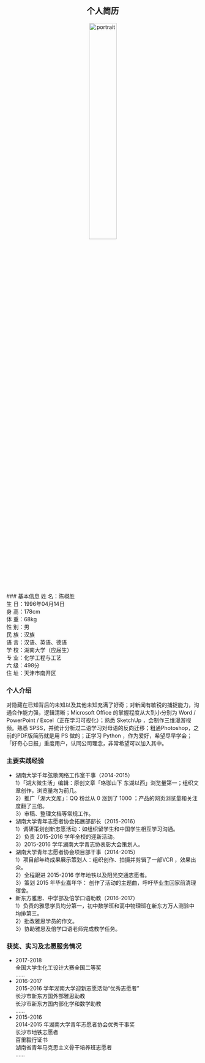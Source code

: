 ## <center>个人简历</center>
<div  align="center"> 
<img src="http://imglf5.nosdn.127.net/img/OGYxeTlwajZyc2Z6SjVVbUtKY1NVNGFyVnlMYjc3Nk8wWDZkYnlTclFYcnl5MHdlbmFjejF3PT0.jpg?imageView&thumbnail=2000y2666&type=jpg&quality=96&stripmeta=0&type=jpg" width = "38%" height = "38%" alt="portrait" align=center />
</div>
### 基本信息
姓 名：陈栩胜<br />
生 日：1996年04月14日<br />
身 高：178cm<br />
体 重：68kg<br />
性 别：男<br />
民 族：汉族<br />
语 言：汉语、英语、德语<br />
学 校：湖南大学（应届生）<br />
专 业：化学工程与工艺<br />
六 级：498分<br />
住 址：天津市南开区<br />

### 个人介绍
对隐藏在已知背后的未知以及其他未知充满了好奇；对新闻有敏锐的捕捉能力，沟通合作能力强，逻辑清晰；Microsoft Office 的掌握程度从大到小分别为 Word /  PowerPoint /  Excel（正在学习可视化）；熟悉 SketchUp ，会制作三维漫游视频。熟悉 SPSS，并统计分析过二语学习对母语的反向迁移；粗通Photoshop，之前的PDF版简历就是用 PS 做的；正学习 Python ，作为爱好，希望尽早学会；「好奇心日报」重度用户，认同公司理念，非常希望可以加入其中。

### 主要实践经验
* 湖南大学千年弦歌网络工作室干事（2014-2015）<br />
1）「湖大微生活」编辑：原创文章「珞珈山下 东湖以西」浏览量第一；组织文章创作，浏览量均为前几。<br />
2）推广「湖大文库」：QQ 粉丝从 0 涨到了 1000  ；产品的网页浏览量和关注度翻了三倍。<br />
3）审稿、整理文档等常规工作。<br />
* 湖南大学青年志愿者协会拓展部部长（2015-2016）<br />
1）调研策划创新志愿活动：如组织留学生和中国学生相互学习沟通。<br />
2）负责 2015-2016 学年全校的迎新活动。<br />
3）2015-2016 学年湖南大学青志协表彰大会策划人。<br />
* 湖南大学青年志愿者协会项目部干事（2014-2015）<br />
1）项目部年终成果展示策划人：组织创作、拍摄并剪辑了一部VCR ，效果出众。<br />
2）全程跟进 2015-2016 学年地铁以及阳光交通志愿者。<br />
3）策划 2015 年毕业嘉年华： 创作了活动的主题曲，呼吁毕业生回家前清理宿舍。<br />
* 新东方雅思、中学部及倍学口语助教（2016-2017）<br />
1）负责的雅思学员均分第一，初中数学班和高中物理班在新东方万人测验中均排第三。<br />
2）批改雅思学员的作文。<br />
3）协助雅思及倍学口语老师完成教学任务。<br />

### 获奖、实习及志愿服务情况
* 2017-2018 <br />
全国大学生化工设计大赛全国二等奖<br />
......<br />
* 2016-2017 <br />
2015-2016 学年湖南大学迎新志愿活动“优秀志愿者”<br />
长沙市新东方国外部雅思助教<br />
长沙市新东方国内部化学和数学助教<br />
......<br />
* 2015-2016 <br />
2014-2015 年湖南大学青年志愿者协会优秀干事奖<br />
长沙市地铁志愿者<br />
百里毅行证书<br />
湖南省青年马克思主义骨干培养班志愿者<br />
......<br />
